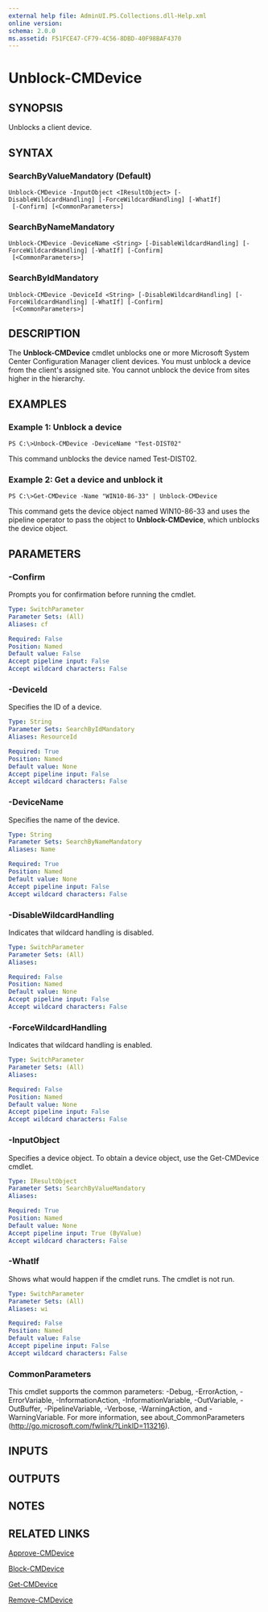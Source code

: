 ```yaml
---
external help file: AdminUI.PS.Collections.dll-Help.xml
online version: 
schema: 2.0.0
ms.assetid: F51FCE47-CF79-4C56-8DBD-40F98BAF4370
---
```


# Unblock-CMDevice

## SYNOPSIS
Unblocks a client device.

## SYNTAX

### SearchByValueMandatory (Default)
```
Unblock-CMDevice -InputObject <IResultObject> [-DisableWildcardHandling] [-ForceWildcardHandling] [-WhatIf]
 [-Confirm] [<CommonParameters>]
```

### SearchByNameMandatory
```
Unblock-CMDevice -DeviceName <String> [-DisableWildcardHandling] [-ForceWildcardHandling] [-WhatIf] [-Confirm]
 [<CommonParameters>]
```

### SearchByIdMandatory
```
Unblock-CMDevice -DeviceId <String> [-DisableWildcardHandling] [-ForceWildcardHandling] [-WhatIf] [-Confirm]
 [<CommonParameters>]
```

## DESCRIPTION
The **Unblock-CMDevice** cmdlet unblocks one or more Microsoft System Center Configuration Manager client devices.
You must unblock a device from the client's assigned site.
You cannot unblock the device from sites higher in the hierarchy.

## EXAMPLES

### Example 1: Unblock a device
```
PS C:\>Unbock-CMDevice -DeviceName "Test-DIST02"
```

This command unblocks the device named Test-DIST02.

### Example 2: Get a device and unblock it
```
PS C:\>Get-CMDevice -Name "WIN10-86-33" | Unblock-CMDevice
```

This command gets the device object named WIN10-86-33 and uses the pipeline operator to pass the object to **Unblock-CMDevice**, which unblocks the device object.

## PARAMETERS

### -Confirm
Prompts you for confirmation before running the cmdlet.

```yaml
Type: SwitchParameter
Parameter Sets: (All)
Aliases: cf

Required: False
Position: Named
Default value: False
Accept pipeline input: False
Accept wildcard characters: False
```

### -DeviceId
Specifies the ID of a device.

```yaml
Type: String
Parameter Sets: SearchByIdMandatory
Aliases: ResourceId

Required: True
Position: Named
Default value: None
Accept pipeline input: False
Accept wildcard characters: False
```

### -DeviceName
Specifies the name of the device.

```yaml
Type: String
Parameter Sets: SearchByNameMandatory
Aliases: Name

Required: True
Position: Named
Default value: None
Accept pipeline input: False
Accept wildcard characters: False
```

### -DisableWildcardHandling
Indicates that wildcard handling is disabled.

```yaml
Type: SwitchParameter
Parameter Sets: (All)
Aliases: 

Required: False
Position: Named
Default value: None
Accept pipeline input: False
Accept wildcard characters: False
```

### -ForceWildcardHandling
Indicates that wildcard handling is enabled.

```yaml
Type: SwitchParameter
Parameter Sets: (All)
Aliases: 

Required: False
Position: Named
Default value: None
Accept pipeline input: False
Accept wildcard characters: False
```

### -InputObject
Specifies a device object.
To obtain a device object, use the Get-CMDevice cmdlet.

```yaml
Type: IResultObject
Parameter Sets: SearchByValueMandatory
Aliases: 

Required: True
Position: Named
Default value: None
Accept pipeline input: True (ByValue)
Accept wildcard characters: False
```

### -WhatIf
Shows what would happen if the cmdlet runs.
The cmdlet is not run.

```yaml
Type: SwitchParameter
Parameter Sets: (All)
Aliases: wi

Required: False
Position: Named
Default value: False
Accept pipeline input: False
Accept wildcard characters: False
```

### CommonParameters
This cmdlet supports the common parameters: -Debug, -ErrorAction, -ErrorVariable, -InformationAction, -InformationVariable, -OutVariable, -OutBuffer, -PipelineVariable, -Verbose, -WarningAction, and -WarningVariable. For more information, see about_CommonParameters (http://go.microsoft.com/fwlink/?LinkID=113216).

## INPUTS

## OUTPUTS

## NOTES

## RELATED LINKS

[Approve-CMDevice](./Approve-CMDevice.md)

[Block-CMDevice](./Block-CMDevice.md)

[Get-CMDevice](./Get-CMDevice.md)

[Remove-CMDevice](./Remove-CMDevice.md)


